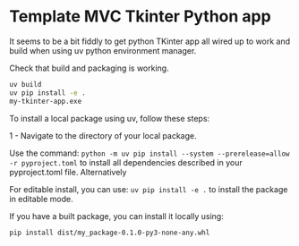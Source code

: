 # Template MVC Tkinter Python app

It seems to be a bit fiddly to get python TKinter app all wired up to work and build when using uv python environment manager.

Check that build and packaging is working.

```bash
uv build
uv pip install -e .
my-tkinter-app.exe
```

To install a local package using uv, follow these steps:

1 - Navigate to the directory of your local package.

Use the command: 
`python -m uv pip install --system --prerelease=allow -r pyproject.toml` to install all dependencies described in your pyproject.toml file. 
Alternatively

For editable install, you can use: 
`uv pip install -e .`
to install the package in editable mode. 

If you have a built package, you can install it locally using:

`pip install dist/my_package-0.1.0-py3-none-any.whl`



